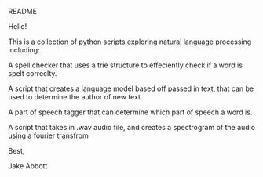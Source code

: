 README

Hello!

This is a collection of python scripts exploring natural language processing including:

  A spell checker that uses a trie structure to effeciently check if a word is spelt correclty.
  
  A script that creates a language model based off passed in text, that can be used to determine the author of new text.
  
  A part of speech tagger that can determine which part of speech a word is.
  
  A script that takes in .wav audio file, and creates a spectrogram of the audio using a fourier transfrom

Best,

Jake Abbott
